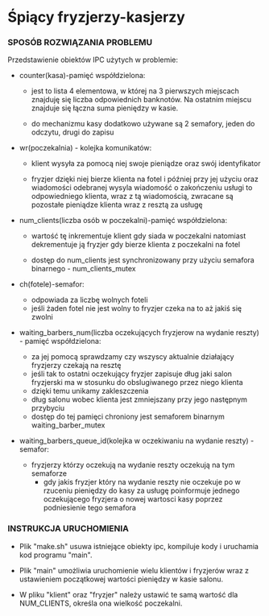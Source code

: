 # Śpiący fryzjerzy-kasjerzy

### SPOSÓB ROZWIĄZANIA PROBLEMU

Przedstawienie obiektów IPC użytych w problemie:

- counter(kasa)-pamięć współdzielona: 
  - jest to lista 4 elementowa, w której na 3 pierwszych miejscach znajduję się liczba odpowiednich banknotów. Na ostatnim miejscu znajduje się łączna suma pieniędzy w kasie.

  - do mechanizmu kasy dodatkowo używane są 2 semafory, jeden do odczytu, drugi do zapisu


- wr(poczekalnia) - kolejka komunikatów:
  - klient wysyła za pomocą niej swoje pieniądze oraz swój identyfikator

  - fryzjer dzięki niej bierze klienta na fotel i później przy jej użyciu oraz wiadomości odebranej wysyla wiadomość o zakończeniu usługi to odpowiedniego klienta, wraz z tą wiadomością, zwracane są pozostałe pieniądze klienta wraz z resztą za usługę

- num_clients(liczba osób w poczekalni)-pamięć współdzielona:
  - wartość tę inkrementuje klient gdy siada w poczekalni   natomiast dekrementuje ją fryzjer gdy bierze klienta z poczekalni na fotel

  - dostęp do num_clients jest synchronizowany przy użyciu semafora binarnego - num_clients_mutex

- ch(fotele)-semafor:
  - odpowiada za liczbę wolnych foteli
  - jeśli żaden fotel nie jest wolny to fryzjer czeka na to aż jakiś się zwolni

- waiting_barbers_num(liczba oczekujących fryzjerow na wydanie reszty) - pamięć współdzielona:
  - za jej pomocą sprawdzamy czy wszyscy aktualnie działający fryzjerzy czekają na resztę
  - jeśli tak to ostatni oczekujący fryzjer zapisuje dług jaki salon fryzjerski ma w stosunku do obslugiwanego przez niego klienta
  - dzięki temu unikamy zakleszczenia
  - dług salonu wobec klienta jest zmniejszany przy jego następnym przybyciu
  - dostęp do tej pamięci chroniony jest semaforem binarnym waiting_barber_mutex

- waiting_barbers_queue_id(kolejka w oczekiwaniu na wydanie reszty) - semafor:
  - fryzjerzy którzy oczekują na wydanie reszty oczekują na tym semaforze 
    - gdy jakis fryzjer który na wydanie reszty nie oczekuje po w rzuceniu pieniędzy do kasy za usługę poinformuje
      jednego oczekującego fryzjera o nowej wartosci kasy poprzez podniesienie tego semafora

### INSTRUKCJA URUCHOMIENIA

 - Plik "make.sh" usuwa istniejące obiekty ipc, kompiluje kody i uruchamia kod programu "main".

 - Plik "main" umożliwia uruchomienie wielu klientów i fryzjerów wraz z ustawieniem początkowej wartości pieniędzy w kasie salonu.

 - W pliku "klient" oraz "fryzjer" należy ustawić te samą wartość dla NUM_CLIENTS, określa ona wielkość poczekalni.

